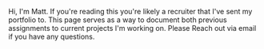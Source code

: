 Hi, I'm Matt. If you're reading this you're likely a recruiter that I've sent my portfolio to. 
This page serves as a way to document both previous assignments to current projects I'm working on.
Please Reach out via email if you have any questions.
<!---
St1tches/St1tches is a ✨ special ✨ repository because its `README.md` (this file) appears on your GitHub profile.
You can click the Preview link to take a look at your changes.
--->
